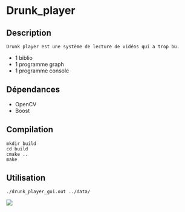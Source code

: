 # Drunk_player

## Description

```
Drunk player est une système de lecture de vidéos qui a trop bu.
```
- 1 biblio
- 1 programme graph
- 1 programme console

## Dépendances

- OpenCV
- Boost

## Compilation

```
mkdir build
cd build
cmake ..
make
```

## Utilisation

```
./drunk_player_gui.out ../data/
```

![](drunk_player_gui.png)
